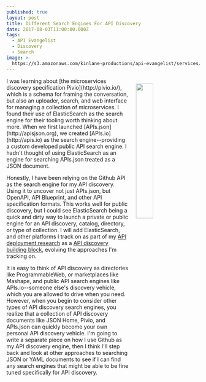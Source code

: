 ```yaml
---
published: true
layout: post
title: Different Search Engines For API Discovery
date: 2017-08-03T11:00:00.000Z
tags:
  - API Evangelist
  - Discovery
  - Search
image: >-
  https://s3.amazonaws.com/kinlane-productions/api-evangelist/services/api-discovery.png
---
```

<p><img src="https://s3.amazonaws.com/kinlane-productions/api-evangelist/services/api-discovery.png" align="right" width="30%" style="padding: 15px" /></p>I was learning about [the microservices discovery specification Pivio](http://pivio.io/), which is a schema for framing the conversation, but also an uploader, search, and web interface for managing a collection of microservices. I found their use of ElasticSearch as the search engine for their tooling worth thinking about more. When we first launched [APIs.json](http://apisjson.org), we created [APIs.io](http://apis.io) as the search engine--providing a custom developed public API search engine. I hadn't thought of using ElasticSearch as an engine for searching APIs.json treated as a JSON document.

Honestly, I have been relying on the Github API as the search engine for my API discovery. Using it to uncover not just APIs.json, but OpenAPI, API Blueprint, and other API specification formats. This works well for public discovery, but I could see ElasticSearch being a quick and dirty way to launch a private or public engine for an API discovery, catalog, directory, or type of collection. I will add ElasticSearch, and other platforms I track on as part of my [API deployment research](http://deployment.apievangelist.com) as a [API discovery building block](http://discovery.apievangelist.com), evolving the approaches I'm tracking on.

It is easy to think of API discovery as directories like ProgrammableWeb, or marketplaces like Mashape, and public API search engines like APIs.io--someone else's discovery vehicle, which you are allowed to drive when you need. However, when you begin to consider other types of API discovery search engines, you realize that a collection of API discovery documents like JSON Home, Pivio, and APIs.json can quickly become your own personal API discovery vehicle. I'm going to write a separate piece on how I use Github as my API discovery engine, then I think I'll step back and look at other approaches to searching JSON or YAML documents to see if I can find any search engines that might be able to be fine tuned specifically for API discovery.
